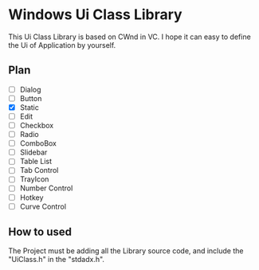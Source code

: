 # Windows Ui Class Library

This Ui Class Library is based on CWnd in VC. I hope it can easy to define the Ui of Application by yourself.

## Plan

- [ ] Dialog  
- [ ] Button  
- [x] Static  
- [ ] Edit  
- [ ] Checkbox  
- [ ] Radio  
- [ ] ComboBox  
- [ ] Slidebar  
- [ ] Table List  
- [ ] Tab Control   
- [ ] TrayIcon  
- [ ] Number Control  
- [ ] Hotkey  
- [ ] Curve Control  

## How to used

The Project must be adding all the Library source code, and include the "UiClass.h" in the "stdadx.h".